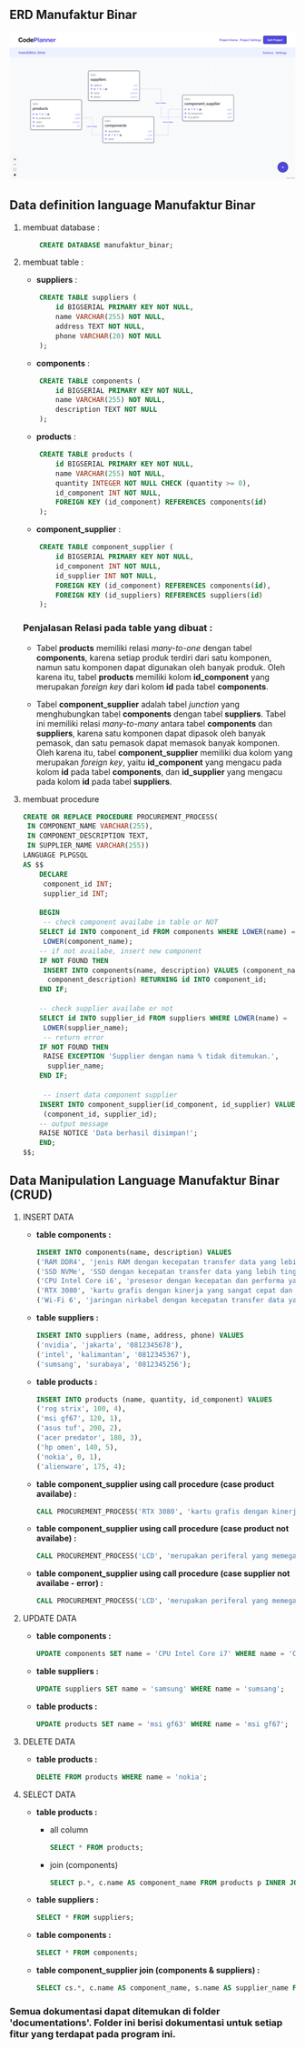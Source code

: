 ## ERD Manufaktur Binar

![erd by rico](erd/erd.png 'ERD Manufaktur Binar')

## **Data definition language Manufaktur Binar**

1. membuat database :

   ```sql
       CREATE DATABASE manufaktur_binar;
   ```

2. membuat table :

   - **suppliers** :

   ```sql
       CREATE TABLE suppliers (
           id BIGSERIAL PRIMARY KEY NOT NULL,
           name VARCHAR(255) NOT NULL,
           address TEXT NOT NULL,
           phone VARCHAR(20) NOT NULL
       );
   ```

   - **components** :

   ```sql
       CREATE TABLE components (
           id BIGSERIAL PRIMARY KEY NOT NULL,
           name VARCHAR(255) NOT NULL,
           description TEXT NOT NULL
       );
   ```

   - **products** :

   ```sql
       CREATE TABLE products (
           id BIGSERIAL PRIMARY KEY NOT NULL,
           name VARCHAR(255) NOT NULL,
           quantity INTEGER NOT NULL CHECK (quantity >= 0),
           id_component INT NOT NULL,
           FOREIGN KEY (id_component) REFERENCES components(id)
       );
   ```

   - **component_supplier** :

   ```sql
       CREATE TABLE component_supplier (
           id BIGSERIAL PRIMARY KEY NOT NULL,
           id_component INT NOT NULL,
           id_supplier INT NOT NULL,
           FOREIGN KEY (id_component) REFERENCES components(id),
           FOREIGN KEY (id_suppliers) REFERENCES suppliers(id)
       );
   ```

   ### **Penjalasan Relasi pada table yang dibuat :**

   - Tabel **products** memiliki relasi _many-to-one_ dengan tabel **components**, karena setiap produk terdiri dari satu komponen, namun satu komponen dapat digunakan oleh banyak produk. Oleh karena itu, tabel **products** memiliki kolom **id_component** yang merupakan _foreign key_ dari kolom **id** pada tabel **components**.

   - Tabel **component_supplier** adalah tabel _junction_ yang menghubungkan tabel **components** dengan tabel **suppliers**. Tabel ini memiliki relasi _many-to-many_ antara tabel **components** dan **suppliers**, karena satu komponen dapat dipasok oleh banyak pemasok, dan satu pemasok dapat memasok banyak komponen. Oleh karena itu, tabel **component_supplier** memiliki dua kolom yang merupakan _foreign key_, yaitu **id_component** yang mengacu pada kolom **id** pada tabel **components**, dan **id_supplier** yang mengacu pada kolom **id** pada tabel **suppliers**.

3. membuat procedure

   ```sql
   CREATE OR REPLACE PROCEDURE PROCUREMENT_PROCESS(
    IN COMPONENT_NAME VARCHAR(255),
    IN COMPONENT_DESCRIPTION TEXT,
    IN SUPPLIER_NAME VARCHAR(255))
   LANGUAGE PLPGSQL
   AS $$
       DECLARE
        component_id INT;
        supplier_id INT;

       BEGIN
        -- check component availabe in table or NOT
       SELECT id INTO component_id FROM components WHERE LOWER(name) =
        LOWER(component_name);
       -- if not availabe, insert new component
       IF NOT FOUND THEN
        INSERT INTO components(name, description) VALUES (component_name,
         component_description) RETURNING id INTO component_id;
       END IF;

       -- check supplier availabe or not
       SELECT id INTO supplier_id FROM suppliers WHERE LOWER(name) =
        LOWER(supplier_name);
        -- return error
       IF NOT FOUND THEN
        RAISE EXCEPTION 'Supplier dengan nama % tidak ditemukan.',
         supplier_name;
       END IF;

        -- insert data component supplier
       INSERT INTO component_supplier(id_component, id_supplier) VALUES
        (component_id, supplier_id);
       -- output message
       RAISE NOTICE 'Data berhasil disimpan!';
       END;
   $$;
   ```

## **Data Manipulation Language Manufaktur Binar (CRUD)**

1. INSERT DATA

   - **table components :**

     ```sql
     INSERT INTO components(name, description) VALUES
     ('RAM DDR4', 'jenis RAM dengan kecepatan transfer data yang lebih cepat dan efisien daripada DDR3.'),
     ('SSD NVMe', 'SSD dengan kecepatan transfer data yang lebih tinggi dibandingkan dengan SSD SATA.'),
     ('CPU Intel Core i6', 'prosesor dengan kecepatan dan performa yang tinggi untuk menjalankan tugas yang lebih berat.'),
     ('RTX 3080', 'kartu grafis dengan kinerja yang sangat cepat dan mampu menghasilkan tampilan visual berkualitas tinggi.'),
     ('Wi-Fi 6', 'jaringan nirkabel dengan kecepatan transfer data yang lebih cepat dan stabil dibandingkan dengan Wi-Fi sebelumnya (802.11ac).');
     ```

   - **table suppliers :**

     ```sql
     INSERT INTO suppliers (name, address, phone) VALUES
     ('nvidia', 'jakarta', '0812345678'),
     ('intel', 'kalimantan', '0812345367'),
     ('sumsang', 'surabaya', '0812345256');
     ```

   - **table products :**

     ```sql
     INSERT INTO products (name, quantity, id_component) VALUES
     ('rog strix', 100, 4),
     ('msi gf67', 120, 1),
     ('asus tuf', 200, 2),
     ('acer predator', 180, 3),
     ('hp omen', 140, 5),
     ('nokia', 0, 1),
     ('alienware', 175, 4);
     ```

   - **table component_supplier using call procedure (case product availabe) :**

     ```sql
     CALL PROCUREMENT_PROCESS('RTX 3080', 'kartu grafis dengan kinerja yang sangat cepat untuk game AAA', 'nvidia');
     ```

   - **table component_supplier using call procedure (case product not availabe) :**

     ```sql
     CALL PROCUREMENT_PROCESS('LCD', 'merupakan periferal yang memegang peranan penting dalam beroperasinya sebuah Laptop.', 'intel');
     ```

   - **table component_supplier using call procedure (case supplier not availabe - error) :**

     ```sql
     CALL PROCUREMENT_PROCESS('LCD', 'merupakan periferal yang memegang peranan penting dalam beroperasinya sebuah Laptop.', 'apple');
     ```

2. UPDATE DATA

   - **table components :**

     ```sql
     UPDATE components SET name = 'CPU Intel Core i7' WHERE name = 'CPU Intel Core i6';
     ```

   - **table suppliers :**

     ```sql
     UPDATE suppliers SET name = 'samsung' WHERE name = 'sumsang';
     ```

   - **table products :**

     ```sql
     UPDATE products SET name = 'msi gf63' WHERE name = 'msi gf67';
     ```

3. DELETE DATA

   - **table products :**

     ```sql
     DELETE FROM products WHERE name = 'nokia';
     ```

4. SELECT DATA

   - **table products :**

     - all column

       ```sql
       SELECT * FROM products;
       ```

     - join (components)

       ```sql
       SELECT p.*, c.name AS component_name FROM products p INNER JOIN components c ON p.id_component = c.id;
       ```

   - **table suppliers :**

     ```sql
     SELECT * FROM suppliers;
     ```

   - **table components :**

     ```sql
     SELECT * FROM components;
     ```

   - **table component_supplier join (components & suppliers) :**

     ```sql
     SELECT cs.*, c.name AS component_name, s.name AS supplier_name FROM component_supplier cs INNER JOIN components c ON cs.id_component = c.id INNER JOIN suppliers s ON cs.id_supplier = s.id;
     ```

### Semua dokumentasi dapat ditemukan di folder 'documentations'. Folder ini berisi dokumentasi untuk setiap fitur yang terdapat pada program ini.
